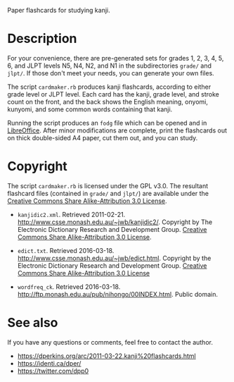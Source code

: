 Paper flashcards for studying kanji.

# Description

For your convenience, there are pre-generated sets for grades 1, 2, 3, 4, 5, 6, and JLPT levels N5, N4, N2, and N1 in the subdirectories `grade/` and `jlpt/`.  If those don't meet your needs, you can generate your own files.

The script `cardmaker.rb` produces kanji flashcards, according to either grade level or JLPT level.  Each card has the kanji, grade level, and stroke count on the front, and the back shows the English meaning, onyomi, kunyomi, and some common words containing that kanji.

Running the script produces an `fodg` file which can be opened and in [LibreOffice](https://www.libreoffice.org/).  After minor modifications are complete, print the flashcards out on thick double-sided A4 paper, cut them out, and you can study.

# Copyright

The script `cardmaker.rb` is licensed under the GPL v3.0.  The resultant flashcard files (contained in `grade/` and `jlpt/`) are available under the [Creative Commons Share Alike-Attribution 3.0 License](http://creativecommons.org/licenses/by-sa/3.0/).

* `kanjidic2.xml`. Retrieved 2011-02-21. <http://www.csse.monash.edu.au/~jwb/kanjidic2/>. Copyright by The Electronic Dictionary Research and Development Group. [Creative Commons Share Alike-Attribution 3.0 License](http://creativecommons.org/licenses/by-sa/3.0/).

* `edict.txt`. Retrieved 2016-03-18. <http://www.csse.monash.edu.au/~jwb/edict.html>. Copyright by the Electronic Dictionary Research and Development Group. [Creative Commons Share Alike-Attribution 3.0 License](http://creativecommons.org/licenses/by-sa/3.0/)
	
* `wordfreq_ck`. Retrieved 2016-03-18. <http://ftp.monash.edu.au/pub/nihongo/00INDEX.html>. Public domain.

# See also

If you have any questions or comments, feel free to contact the author.

* <https://dperkins.org/arc/2011-03-22.kanji%20flashcards.html>
* <https://identi.ca/dper/>
* <https://twitter.com/dpp0>

